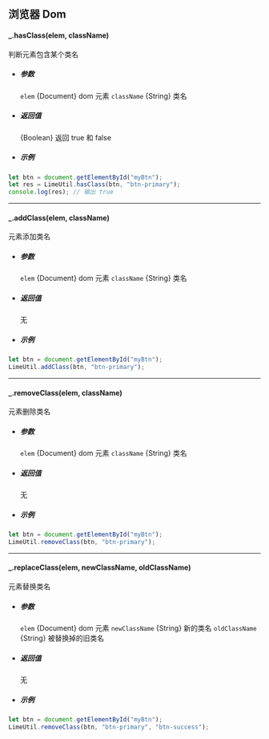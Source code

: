 ## 浏览器 Dom

#### \_.hasClass(elem, className)

判断元素包含某个类名

- ##### 参数

  `elem` {Document} dom 元素
  `className` {String} 类名

- ##### 返回值

  {Boolean} 返回 true 和 false

- ##### 示例

```javascript
let btn = document.getElementById("myBtn");
let res = LimeUtil.hasClass(btn, "btn-primary");
console.log(res); // 输出 true
```

---

#### \_.addClass(elem, className)

元素添加类名

- ##### 参数

  `elem` {Document} dom 元素
  `className` {String} 类名

- ##### 返回值

  无

- ##### 示例

```javascript
let btn = document.getElementById("myBtn");
LimeUtil.addClass(btn, "btn-primary");
```

---

#### \_.removeClass(elem, className)

元素删除类名

- ##### 参数

  `elem` {Document} dom 元素
  `className` {String} 类名

- ##### 返回值

  无

- ##### 示例

```javascript
let btn = document.getElementById("myBtn");
LimeUtil.removeClass(btn, "btn-primary");
```

---

#### \_.replaceClass(elem, newClassName, oldClassName)

元素替换类名

- ##### 参数

  `elem` {Document} dom 元素
  `newClassName` {String} 新的类名
  `oldClassName` {String} 被替换掉的旧类名

- ##### 返回值

  无

- ##### 示例

```javascript
let btn = document.getElementById("myBtn");
LimeUtil.removeClass(btn, "btn-primary", "btn-success");
```
